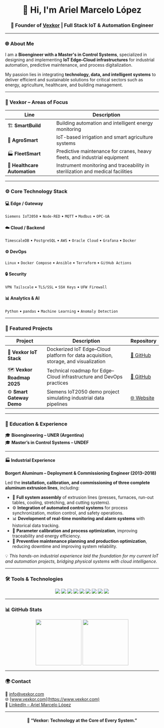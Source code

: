 <!-- Header -->
<h1 align="center">👋 Hi, I'm Ariel Marcelo López</h1>
<h3 align="center">🚀 Founder of <a href="https://www.vexkor.com">Vexkor</a> | Full Stack IoT & Automation Engineer</h3>

---

### 🌐 About Me

I am a **Bioengineer with a Master's in Control Systems**, specialized in designing and implementing **IoT Edge–Cloud infrastructures** for industrial automation, predictive maintenance, and process digitalization.

My passion lies in integrating **technology, data, and intelligent systems** to deliver efficient and sustainable solutions for critical sectors such as energy, agriculture, healthcare, and building management.

---

### 🧩 Vexkor – Areas of Focus

| Line | Description |
|------|--------------|
| 🏗️ **SmartBuild** | Building automation and intelligent energy monitoring |
| 🚜 **AgroSmart** | IoT-based irrigation and smart agriculture systems |
| 🏭 **FleetSmart** | Predictive maintenance for cranes, heavy fleets, and industrial equipment |
| 🧰 **Healthcare Automation** | Instrument monitoring and traceability in sterilization and medical facilities |

---

### ⚙️ Core Technology Stack

#### 💻 Edge / Gateway
`Siemens IoT2050` • `Node-RED` • `MQTT` • `Modbus` • `OPC-UA`

#### ☁️ Cloud / Backend
`TimescaleDB` • `PostgreSQL` • `AWS` • `Oracle Cloud` • `Grafana` • `Docker`

#### ⚙️ DevOps
`Linux` • `Docker Compose` • `Ansible` • `Terraform` • `GitHub Actions`

#### 🔒 Security
`VPN Tailscale` • `TLS/SSL` • `SSH Keys` • `UFW Firewall`

#### 📊 Analytics & AI
`Python` • `pandas` • `Machine Learning` • `Anomaly Detection`

---

### 💼 Featured Projects

| Project | Description | Repository |
|----------|--------------|-------------|
| 🧱 **Vexkor IoT Stack** | Dockerized IoT Edge–Cloud platform for data acquisition, storage, and visualization | [🔗 GitHub](https://github.com/vexkor/vexkor-iot-stack) |
| 🗺️ **Vexkor Roadmap 2025** | Technical roadmap for Edge–Cloud infrastructure and DevOps practices | [🔗 GitHub](https://github.com/vexkor/vexkor-roadmap) |
| ⚙️ **Smart Gateway Demo** | Siemens IoT2050 demo project simulating industrial data pipelines | [🌐 Website](https://www.vexkor.com) |

---

### 🧠 Education & Experience

🎓 **Bioengineering – UNER (Argentina)**  
🎓 **Master’s in Control Systems – UNDEF**

---

#### 🏭 Industrial Experience

**Borgert Aluminum – Deployment & Commissioning Engineer (2013–2018)**  

Led the **installation, calibration, and commissioning of three complete aluminum extrusion lines**, including:

- 🧱 **Full system assembly** of extrusion lines (presses, furnaces, run-out tables, cooling, stretching, and cutting systems).  
- ⚙️ **Integration of automated control systems** for process synchronization, motion control, and safety operations.  
- 📊 **Development of real-time monitoring and alarm systems** with historical data tracking.  
- 🔧 **Parameter calibration and process optimization**, improving traceability and energy efficiency.  
- 🧩 **Preventive maintenance planning and production optimization**, reducing downtime and improving system reliability.  

💡 *This hands-on industrial experience laid the foundation for my current IoT and automation projects, bridging physical systems with cloud intelligence.*

---

### 🛠️ Tools & Technologies

<p align="center">
  <img src="https://img.shields.io/badge/Linux-000000?style=for-the-badge&logo=linux&logoColor=white"/>
  <img src="https://img.shields.io/badge/Docker-0db7ed?style=for-the-badge&logo=docker&logoColor=white"/>
  <img src="https://img.shields.io/badge/Node--RED-8f0000?style=for-the-badge&logo=nodered&logoColor=white"/>
  <img src="https://img.shields.io/badge/Grafana-f46800?style=for-the-badge&logo=grafana&logoColor=white"/>
  <img src="https://img.shields.io/badge/PostgreSQL-336791?style=for-the-badge&logo=postgresql&logoColor=white"/>
  <img src="https://img.shields.io/badge/Timescale-ff9f1c?style=for-the-badge&logo=timescaledb&logoColor=white"/>
  <img src="https://img.shields.io/badge/AWS-232F3E?style=for-the-badge&logo=amazonaws&logoColor=white"/>
  <img src="https://img.shields.io/badge/Ansible-EE0000?style=for-the-badge&logo=ansible&logoColor=white"/>
  <img src="https://img.shields.io/badge/Terraform-844FBA?style=for-the-badge&logo=terraform&logoColor=white"/>
</p>

---

### 📊 GitHub Stats

<p align="center">
  <img src="https://github-readme-stats.vercel.app/api?username=vexkor&show_icons=true&theme=tokyonight" height="150"/>
  <img src="https://github-readme-stats.vercel.app/api/top-langs/?username=vexkor&layout=compact&theme=tokyonight" height="150"/>
</p>

---

### 🌍 Contact

📧 [info@vexkor.com](mailto:info@vexkor.com)  
🌐 [www.vexkor.com](https://www.vexkor.com)  
💼 [LinkedIn – Ariel Marcelo López](https://www.linkedin.com/in/arielmarcelolopez)

---

<h4 align="center">🧩 “Vexkor: Technology at the Core of Every System.”</h4>

